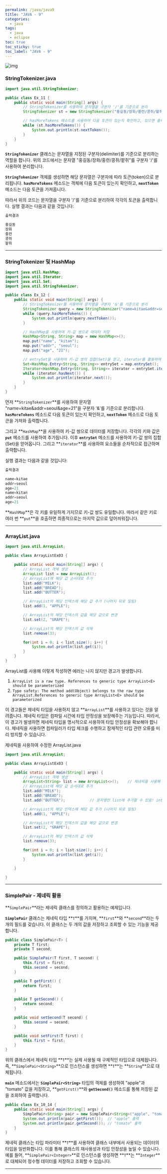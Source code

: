 ```yaml
---
permalink: /java/java9
title: "JAVA - 9"
categories:
  - java
tags:
  - java
  - eclipse
toc: true
toc_sticky: true
toc_label: "JAVA - 9"
---
```


![img](/images/java/java.jpg)

### StringTokenizer.java

```java
import java.util.StringTokenizer;

public class Ex_11 {
    public static void main(String[] args) {
        // StringTokenizer를 사용하여 문자열을 구분자 '/'를 기준으로 분리
        StringTokenizer st = new StringTokenizer("홍길동/장화/홍련/콩쥐/팥쥐", "/");

        // hasMoreTokens 메소드를 사용하여 다음 토큰이 있는지 확인하고, 있으면 출력
        while (st.hasMoreTokens()) {
            System.out.println(st.nextToken());
        }
    }
}
```

**`StringTokenizer`** 클래스는 문자열을 지정된 구분자(delimiter)를 기준으로 분리하는 역할을 합니다. 위의 코드에서는 문자열 "홍길동/장화/홍련/콩쥐/팥쥐"를 구분자 '/'를 사용하여 분리합니다.

**`StringTokenizer`** 객체를 생성하면 해당 문자열은 구분자에 따라 토큰(token)으로 분리됩니다. **`hasMoreTokens`** 메소드는 객체에 다음 토큰이 있는지 확인하고, **`nextToken`** 메소드는 다음 토큰을 가져옵니다.

따라서 위의 코드는 문자열을 구분자 '/'를 기준으로 분리하여 각각의 토큰을 출력합니다. 실행 결과는 다음과 같을 것입니다:

```java
출력결과

홍길동
장화
홍련
콩쥐
팥쥐
```

---

### StringTokenizer 및 HashMap

```java
import java.util.HashMap;
import java.util.Iterator;
import java.util.Set;
import java.util.StringTokenizer;

public class Ex_12 {
    public static void main(String[] args) {
        // StringTokenizer를 사용하여 문자열을 구분자 '&'를 기준으로 분리
        StringTokenizer query = new StringTokenizer("name=kitae&addr=seoul&age=21", "&");
        while (query.hasMoreTokens()) {
            System.out.println(query.nextToken());
        }

        // HashMap을 사용하여 키-값 쌍으로 데이터 저장
        HashMap<String, String> map = new HashMap<>();
        map.put("name", "kitan");
        map.put("addr", "seoul");
        map.put("age", "21");

        // entrySet을 사용하여 키-값 쌍의 집합(Set)을 얻고, iterator를 활용하여 요소들을 순차적으로 접근
        Set<HashMap.Entry<String, String>> entrySet = map.entrySet();
        Iterator<HashMap.Entry<String, String>> iterator = entrySet.iterator();
        while (iterator.hasNext()) {
            System.out.println(iterator.next());
        }
    }
}
```

먼저 **`StringTokenizer`**를 사용하여 문자열 "name=kitae&addr=seoul&age=21"을 구분자 '&'를 기준으로 분리합니다. **`hasMoreTokens`** 메소드로 다음 토큰이 있는지 확인하고, **`nextToken`** 메소드로 다음 토큰을 가져와 출력합니다.

그리고 **`HashMap`**을 사용하여 키-값 쌍으로 데이터를 저장합니다. 각각의 키와 값은 **`put`** 메소드를 사용하여 추가됩니다. 이후 **`entrySet`** 메소드를 사용하여 키-값 쌍의 집합(Set)을 얻어옵니다. 그리고 **`iterator`**를 사용하여 요소들을 순차적으로 접근하며 출력합니다.

실행 결과는 다음과 같을 것입니다:

```java
출력결과

name=kitae
addr=seoul
age=21
name=kitan
addr=seoul
age=21
```

**`HashMap`**은 각 키를 유일하게 가지므로 키-값 쌍도 유일합니다. 따라서 같은 키로 여러 번 **`put`**을 호출하면 최종적으로는 마지막 값으로 덮어씌워집니다.

---

### ArrayList.java

```java
import java.util.ArrayList;

public class ArrayListEx03 {

	public static void main(String[] args) {
		// ArrayList 객체 생성
		ArrayList list = new ArrayList();
		// ArrayList에 해당 값 순서대로 추가
		list.add("MILK");
		list.add("BREAD");
		list.add("BUTTER");

		// ArrayList의 해당 인덱스에 해당 값 추가 (나머지 뒤로 밀림)
		list.add(1, "APPLE");

		// ArrayList의 해당 인덱스의 값을 해당 값으로 변경
		list.set(2, "GRAPE");

		// ArrayList의 해당 인덱스의 값 삭제
		list.remove(3);

		for(int i = 0; i < list.size(); i++) {
			System.out.println(list.get(i));
		}
	}
}
```

ArrayList를 사용해 이렇게 작성하면 에러는 나지 않지만 경고가 발생합니다.

1. `ArrayList is a raw type. References to generic type ArrayList<E> should be parameterized`
2. `Type safety: The method add(Object) belongs to the raw type ArrayList.References to generic type ArrayList<E> should be parameterized`

이 경고들은 제네릭 타입을 사용하지 않고 **`ArrayList`**를 사용하고 있다는 것을 알려줍니다. 제네릭 타입은 컴파일 시간에 타입 안정성을 보장해주는 기능입니다. 따라서, 이 경고가 발생하면 제네릭 타입을 명시적으로 사용하여 타입 안정성을 확보해야 합니다. 제네릭을 사용하면 컴파일러가 타입 체크를 수행하고 잠재적인 타입 관련 오류를 미리 방지할 수 있습니다.

제네릭을 사용하여 수정한 ArrayList.java

```java
import java.util.ArrayList;

public class ArrayListEx03 {

	public static void main(String[] args) {
		// ArrayList 객체 생성
		ArrayList<String> list = new ArrayList<>();    // 제네릭을 사용해 타입을 지정
		// ArrayList에 해당 값 순서대로 추가
		list.add("MILK");
		list.add("BREAD");
		list.add("BUTTER");           // 문자열만 list에 추가할 수 있음! integer 등 불가

		// ArrayList의 해당 인덱스에 해당 값 추가 (나머지 뒤로 밀림)
		list.add(1, "APPLE");

		// ArrayList의 해당 인덱스의 값을 해당 값으로 변경
		list.set(2, "GRAPE");

		// ArrayList의 해당 인덱스의 값 삭제
		list.remove(3);

		for(int i = 0; i < list.size(); i++) {
			System.out.println(list.get(i));
		}

	}

}
```

---

### SimplePair - 제네릭 활용

**`SimplePair`**라는 제네릭 클래스를 정의하고 활용하는 예제입니다.

**`SimplePair`** 클래스는 제네릭 타입 **`T`**를 가지며, **`first`**와 **`second`**라는 두 개의 필드를 갖습니다. 이 클래스는 두 개의 값을 저장하고 조회할 수 있는 기능을 제공합니다.

```java
public class SimplePair<T> {
    private T first;
    private T second;

    public SimplePair(T first, T second) {
        this.first = first;
        this.second = second;
    }

    public T getFirst() {
        return first;
    }

    public T getSecond() {
        return second;
    }

    public void setSecond(T second) {
        this.second = second;
    }

    public void setFirst(T first) {
        this.first = first;
    }
}
```

위의 클래스에서 제네릭 타입 **`T`**는 실제 사용될 때 구체적인 타입으로 대체됩니다. 즉, **`SimplePair<String>`**으로 인스턴스를 생성하면 **`T`**는 **`String`**으로 대체됩니다.

**`main`** 메소드에서는 **`SimplePair<String>`** 타입의 객체를 생성하여 "apple"과 "tomato" 값을 저장하고, **`getFirst()`**와 **`getSecond()`** 메소드를 통해 저장된 값을 조회하여 출력합니다.

```java
public class Ex_10_14 {
    public static void main(String[] args) {
        SimplePair<String> pair = new SimplePair<String>("apple", "tomato");
        System.out.println(pair.getFirst());  // "apple" 출력
        System.out.println(pair.getSecond()); // "tomato" 출력
    }
}
```

제네릭 클래스는 타입 파라미터 **`T`**를 사용하여 클래스 내부에서 사용되는 데이터의 타입을 일반화합니다. 이를 통해 클래스의 재사용성과 타입 안정성을 높일 수 있습니다. 예를 들어, **`SimplePair<Integer>`**로 인스턴스를 생성하면 **`T`**는 **`Integer`**로 대체되어 정수형 데이터를 저장하고 조회할 수 있습니다.

---
